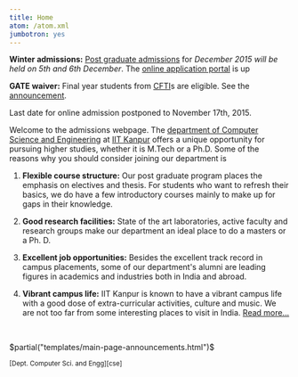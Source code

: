 ```yaml
---
title: Home
atom: /atom.xml
jumbotron: yes
---
```


<div class="alert alert-danger">

**Winter admissions:** [Post graduate admissions][winter-2015-announcement] for
*December 2015 will be held on 5th and 6th December*. The [online application portal][portal]
is up

**GATE waiver:** Final year students from [CFTI]s are eligible. See the
[announcement][direct-phd].

</div>

<div class="alert alert-danger">
<i class="fa fa-exclamation-triangle"></i> Last date for online admission postponed to November 17th, 2015.
</div>




Welcome to the admissions webpage. The
[department of Computer Science and Engineering][cse] at
[IIT Kanpur][iitk] offers a unique opportunity for pursuing higher
studies, whether it is M.Tech or a Ph.D. Some of the reasons why you
should consider joining our department is

1. **Flexible course structure:** Our post graduate program places the
  emphasis on electives and thesis. For students who want to refresh
  their basics, we do have a few introductory courses mainly to make up
  for gaps in their knowledge.

2. **Good research facilities:** State of the art laboratories, active
   faculty and research groups make our department an ideal place to
   do a masters or a Ph. D.

3. **Excellent job opportunities:** Besides the excellent track record
   in campus placements, some of our department's alumni are leading
   figures in academics and industries both in India and abroad.

4. **Vibrant campus life:** IIT Kanpur is known to have a vibrant
   campus life with a good dose of extra-curricular activities, culture
   and music. We are not too far from some interesting places to visit in
   India. <a class="btn btn-default pull-right" href="/why/">
   Read more...</a>

<br/>



$partial("templates/main-page-announcements.html")$

<div class="text-left"><i class="fa fa-copyright"></i><small>[Dept. Computer Sci. and Engg][cse]</small>
</div>

[ann]: </announcements.html> "Read all $announcecount$"
[doaa]: <http://www.iitk.ac.in/doaa/DOAA/admissions.html>
[dec2014]: <http://www.iitk.ac.in/doaa/DOAA/admission2014_2.htm>
[dec2015-headsup]: </announcements/2015-09-10-Heads-up-Phd-admissions-December-2015>
[cse]: <http://cse.iitk.ac.in/>
[iitk]: <http://www.iitk.ac.in/>
[direct-phd]: </announcements/2014-09-29-Direct-Admission-without-GATE/>
[cfti]: <http://mhrd.gov.in/technical-education-1>
[portal]: <http://admissions.cse.iitk.ac.in> "Online application portal"
[winter-2015-announcement]: </announcements/2015-10-10-Winter-admissions-to-the-PG-program>
